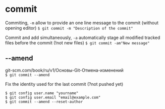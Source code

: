 # commit

Commiting, `-m` allow to provide an one line message to the commit (without opening editor)
`$ git commit -m "Description of the commit"`

Commit and add simultaneously, `-a` automatically stage all modified tracked files before the commit (!not new files)
`$ git commit -am"New message"`


## --amend

git-scm.com/book/ru/v1/Основы-Git-Отмена-изменений  
`$ git commit --amend` 

Fix the identity used for the last commit (?not pushed yet)
```
$ git config user.name "yourname"
$ git config user.email "email@example.com"
$ git commit --amend --reset-author
```

